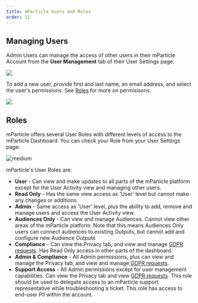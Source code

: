 ```yaml
---
title: mParticle Users and Roles
order: 12
---
```


## Managing Users

Admin Users can manage the access of other users in their mParticle Account from the **User Management** tab of their User Settings page:

![](/images/Platform-Update-Mange-Users-042019.png)

To add a new user, provide first and last name, an email address, and select the user's permissions. See [Roles](#roles) for more on permisisons.

![](/images/Platform-Update-Mange-Users-New-User-042019.png)


## Roles

mParticle offers several User Roles with different levels of access to the mParticle Dashboard. You can check your Role from your User Settings page:

![medium](/images/Platform-Update-Mange-Users-User-Settings-042019.png)

mParticle's User Roles are:

* **User** - Can view and make updates to all parts of the mParticle platform except for the User Activity view and managing other users.
* **Read Only** - Has the same view access as 'User' level but cannot make any changes or additions.
* **Admin** - Same access as 'User' level, plus the ability to add, remove and manage users and access the User Activity view. 
* **Audiences Only** - Can view and manage Audiences. Cannot view other areas of the mParticle platform. Note that this means Audiences Only users can connect audiences to existing Outputs, but cannot add and configure new Audience Outputs
* **Compliance** - Can view the Privacy tab, and view and manage [GDPR requests](/guides/data-subject-requests/forwarding/#managing-data-subject-requests-in-the-mparticle-dashboard). Has Read Only access in other parts of the dashboard.
* **Admin & Compliance** - All Admin permissions, plus can view and manage the Privacy tab, and view and manage [GDPR requests](/guides/data-subject-requests/forwarding/#managing-data-subject-requests-in-the-mparticle-dashboard).
* **Support Access** - All Admin permissions except for user management capabilities.  Can view the Privacy tab and view [GDPR requests](/guides/data-subject-requests/forwarding/#managing-data-subject-requests-in-the-mparticle-dashboard). This role should be used to delegate access to an mParticle support representative while troubleshooting a ticket. This role has access to end-user PII within the account.
